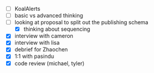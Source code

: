 * [ ] KoalAlerts
* [ ] basic vs advanced thinking
* [ ] looking at proposal to split out the publishing schema
  * [x] thinking about sequencing
* [x] interview with cameron
* [x] interview with lisa
* [x] debrief for Zhaochen
* [x] 1:1 with pasindu
* [x] code review (michael, tyler)
